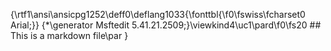 {\rtf1\ansi\ansicpg1252\deff0\deflang1033{\fonttbl{\f0\fswiss\fcharset0 Arial;}}
{\*\generator Msftedit 5.41.21.2509;}\viewkind4\uc1\pard\f0\fs20 ## This is a markdown file\par
}
 